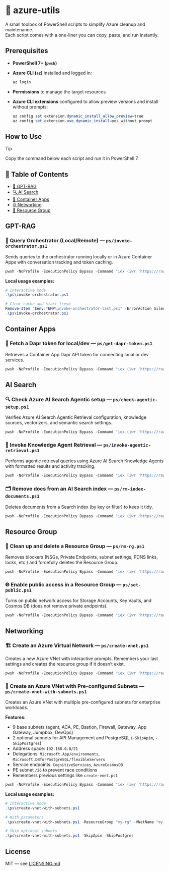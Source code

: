 # 🚀 azure-utils

A small toolbox of PowerShell scripts to simplify Azure cleanup and maintenance.  
Each script comes with a one-liner you can copy, paste, and run instantly.

## Prerequisites

- **PowerShell 7+ (`pwsh`)**
- **Azure CLI (`az`)** installed and logged in:

  ```powershell
  az login
  ```

* **Permissions** to manage the target resources
* **Azure CLI extensions** configured to allow preview versions and install without prompts:

  ```powershell
  az config set extension.dynamic_install_allow_preview=true
  az config set extension.use_dynamic_install=yes_without_prompt
  ```

## How to Use

> [!TIP]
> Copy the command below each script and run it in PowerShell 7.

## 📑 Table of Contents

- [🧠 GPT-RAG](#gpt-rag)
- [🔍 AI Search](#ai-search)
- [🐳 Container Apps](#container-apps)
- [🌐 Networking](#networking)
- [🔷 Resource Group](#resource-group)

## GPT-RAG

### 🧠 Query Orchestrator (Local/Remote) — `ps/invoke-orchestrator.ps1`

Sends queries to the orchestrator running locally or in Azure Container Apps with conversation tracking and token caching.

```powershell
pwsh -NoProfile -ExecutionPolicy Bypass -Command "iex (iwr 'https://raw.githubusercontent.com/placerda/azure-utils/main/ps/invoke-orchestrator.ps1').Content"
```

**Local usage examples:**

```powershell
# Interactive mode
.\ps\invoke-orchestrator.ps1

# Clear cache and start fresh
Remove-Item "$env:TEMP\invoke-orchestrator-last.ps1" -ErrorAction SilentlyContinue
.\ps\invoke-orchestrator.ps1
```

## Container Apps

### 🔑 Fetch a Dapr token for local/dev — `ps/get-dapr-token.ps1`

Retrieves a Container App Dapr API token for connecting local or dev services.

```powershell
pwsh -NoProfile -ExecutionPolicy Bypass -Command "iex (iwr 'https://raw.githubusercontent.com/placerda/azure-utils/main/ps/get-dapr-token.ps1').Content"
```

## AI Search

### 🔍 Check Azure AI Search Agentic setup — `ps/check-agentic-setup.ps1`

Verifies Azure AI Search Agentic Retrieval configuration, knowledge sources, vectorizers, and semantic search settings.

```powershell
pwsh -NoProfile -ExecutionPolicy Bypass -Command "iex (iwr 'https://raw.githubusercontent.com/placerda/azure-utils/main/ps/check-agentic-setup.ps1').Content"
```

### 🤖 Invoke Knowledge Agent Retrieval — `ps/invoke-agentic-retrieval.ps1`

Performs agentic retrieval queries using Azure AI Search Knowledge Agents with formatted results and activity tracking.

```powershell
pwsh -NoProfile -ExecutionPolicy Bypass -Command "iex (iwr 'https://raw.githubusercontent.com/placerda/azure-utils/main/ps/invoke-agentic-retrieval.ps1').Content"
```

### 🗂️ Remove docs from an AI Search index — `ps/rm-index-documents.ps1`

Deletes documents from a Search index (by key or filter) to keep it tidy.

```powershell
pwsh -NoProfile -ExecutionPolicy Bypass -Command "iex (iwr 'https://raw.githubusercontent.com/placerda/azure-utils/main/ps/rm-index-documents.ps1').Content"
```

## Resource Group

### 🧹 Clean up and delete a Resource Group — `ps/rm-rg.ps1`

Removes blockers (NSGs, Private Endpoints, subnet settings, PDNS links, locks, etc.) and forcefully deletes the Resource Group.

```powershell
pwsh -NoProfile -ExecutionPolicy Bypass -Command "iex (iwr 'https://raw.githubusercontent.com/placerda/azure-utils/main/ps/rm-rg.ps1').Content"
```

### 🌐 Enable public access in a Resource Group — `ps/set-public.ps1`

Turns on public network access for Storage Accounts, Key Vaults, and Cosmos DB (does not remove private endpoints).

```powershell
pwsh -NoProfile -ExecutionPolicy Bypass -Command "iex (iwr 'https://raw.githubusercontent.com/placerda/azure-utils/main/ps/set-public.ps1').Content"
```

## Networking

### 🏗️ Create an Azure Virtual Network — `ps/create-vnet.ps1`

Creates a new Azure VNet with interactive prompts.
Remembers your last settings and creates the resource group if it doesn’t exist.

```powershell
pwsh -NoProfile -ExecutionPolicy Bypass -Command "iex (iwr 'https://raw.githubusercontent.com/placerda/azure-utils/main/ps/create-vnet.ps1').Content"
```

### 🧩 Create an Azure VNet with Pre-configured Subnets — `ps/create-vnet-with-subnets.ps1`

Creates an Azure VNet with multiple pre-configured subnets for enterprise workloads.

**Features:**

* 9 base subnets (agent, ACA, PE, Bastion, Firewall, Gateway, App Gateway, Jumpbox, DevOps)
* 2 optional subnets for API Management and PostgreSQL (`-SkipApim`, `-SkipPostgres`)
* Address space: `192.168.0.0/21`
* Delegations: `Microsoft.App/environments`, `Microsoft.DBforPostgreSQL/flexibleServers`
* Service endpoints: `CognitiveServices`, `AzureCosmosDB`
* PE subnet `/26` to prevent race conditions
* Remembers previous settings like `create-vnet.ps1`

```powershell
pwsh -NoProfile -ExecutionPolicy Bypass -Command "iex (iwr 'https://raw.githubusercontent.com/placerda/azure-utils/main/ps/create-vnet-with-subnets.ps1').Content"
```

**Local usage examples:**

```powershell
# Interactive mode
.\ps\create-vnet-with-subnets.ps1

# With parameters
.\ps\create-vnet-with-subnets.ps1 -ResourceGroup "my-rg" -VNetName "my-vnet"

# Skip optional subnets
.\ps\create-vnet-with-subnets.ps1 -SkipApim -SkipPostgres
```

## License

MIT — see [LICENSING.md](./LICENSING.md)